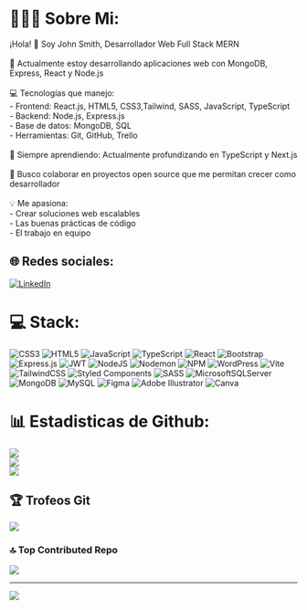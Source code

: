 # 👨🏻‍💻 Sobre Mi:
¡Hola! 👋 Soy John Smith, Desarrollador Web Full Stack MERN<br><br>🚀 Actualmente estoy desarrollando aplicaciones web con MongoDB, Express, React y Node.js<br><br>💻 Tecnologías que manejo:<br>   - Frontend: React.js, HTML5, CSS3,Tailwind, SASS, JavaScript, TypeScript<br>   - Backend: Node.js, Express.js<br>   - Base de datos: MongoDB, SQL<br>   - Herramientas: Git, GitHub, Trello<br><br>🌱 Siempre aprendiendo: Actualmente profundizando en TypeScript y Next.js<br><br>👥 Busco colaborar en proyectos open source que me permitan crecer como desarrollador<br><br>💡 Me apasiona:<br>   - Crear soluciones web escalables<br>   - Las buenas prácticas de código<br>   - El trabajo en equipo


## 🌐 Redes sociales:
[![LinkedIn](https://img.shields.io/badge/LinkedIn-%230077B5.svg?logo=linkedin&logoColor=white)](https://linkedin.com/in/smith-develop) 

# 💻 Stack:
![CSS3](https://img.shields.io/badge/css3-%231572B6.svg?style=for-the-badge&logo=css3&logoColor=white) ![HTML5](https://img.shields.io/badge/html5-%23E34F26.svg?style=for-the-badge&logo=html5&logoColor=white) ![JavaScript](https://img.shields.io/badge/javascript-%23323330.svg?style=for-the-badge&logo=javascript&logoColor=%23F7DF1E) ![TypeScript](https://img.shields.io/badge/typescript-%23007ACC.svg?style=for-the-badge&logo=typescript&logoColor=white) ![React](https://img.shields.io/badge/react-%2320232a.svg?style=for-the-badge&logo=react&logoColor=%2361DAFB) ![Bootstrap](https://img.shields.io/badge/bootstrap-%238511FA.svg?style=for-the-badge&logo=bootstrap&logoColor=white) ![Express.js](https://img.shields.io/badge/express.js-%23404d59.svg?style=for-the-badge&logo=express&logoColor=%2361DAFB) ![JWT](https://img.shields.io/badge/JWT-black?style=for-the-badge&logo=JSON%20web%20tokens) ![NodeJS](https://img.shields.io/badge/node.js-6DA55F?style=for-the-badge&logo=node.js&logoColor=white) ![Nodemon](https://img.shields.io/badge/NODEMON-%23323330.svg?style=for-the-badge&logo=nodemon&logoColor=%BBDEAD) ![NPM](https://img.shields.io/badge/NPM-%23CB3837.svg?style=for-the-badge&logo=npm&logoColor=white) ![WordPress](https://img.shields.io/badge/WordPress-%23117AC9.svg?style=for-the-badge&logo=WordPress&logoColor=white) ![Vite](https://img.shields.io/badge/vite-%23646CFF.svg?style=for-the-badge&logo=vite&logoColor=white) ![TailwindCSS](https://img.shields.io/badge/tailwindcss-%2338B2AC.svg?style=for-the-badge&logo=tailwind-css&logoColor=white) ![Styled Components](https://img.shields.io/badge/styled--components-DB7093?style=for-the-badge&logo=styled-components&logoColor=white) ![SASS](https://img.shields.io/badge/SASS-hotpink.svg?style=for-the-badge&logo=SASS&logoColor=white) ![MicrosoftSQLServer](https://img.shields.io/badge/Microsoft%20SQL%20Server-CC2927?style=for-the-badge&logo=microsoft%20sql%20server&logoColor=white) ![MongoDB](https://img.shields.io/badge/MongoDB-%234ea94b.svg?style=for-the-badge&logo=mongodb&logoColor=white) ![MySQL](https://img.shields.io/badge/mysql-4479A1.svg?style=for-the-badge&logo=mysql&logoColor=white) ![Figma](https://img.shields.io/badge/figma-%23F24E1E.svg?style=for-the-badge&logo=figma&logoColor=white) ![Adobe Illustrator](https://img.shields.io/badge/adobe%20illustrator-%23FF9A00.svg?style=for-the-badge&logo=adobe%20illustrator&logoColor=white) ![Canva](https://img.shields.io/badge/Canva-%2300C4CC.svg?style=for-the-badge&logo=Canva&logoColor=white)

# 📊  Estadisticas de Github:
![](https://github-readme-stats.vercel.app/api?username=Smith-Develop&theme=dark&hide_border=false&include_all_commits=false&count_private=false)<br/>
![](https://github-readme-streak-stats.herokuapp.com/?user=Smith-Develop&theme=dark&hide_border=false)<br/>
![](https://github-readme-stats.vercel.app/api/top-langs/?username=Smith-Develop&theme=dark&hide_border=false&include_all_commits=false&count_private=false&layout=compact)

## 🏆 Trofeos Git
![](https://github-profile-trophy.vercel.app/?username=Smith-Develop&theme=default_repocard&no-frame=false&no-bg=false&margin-w=4)

### 🔝 Top Contributed Repo
![](https://github-contributor-stats.vercel.app/api?username=Smith-Develop&limit=5&theme=dark&combine_all_yearly_contributions=true)

---
[![](https://visitcount.itsvg.in/api?id=Smith-Develop&icon=3&color=0)](https://visitcount.itsvg.in)
